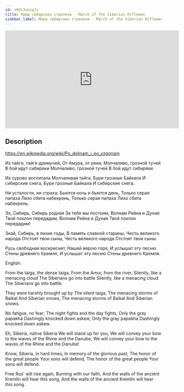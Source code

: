 ```yaml
---
id: v8di3nnig7s
title: Марш сибирских стрелков - March of the Siberian Riflemen
sidebar_label: Марш сибирских стрелков - March of the Siberian Riflemen
---
```


<iframe
  width="560"
  height="315"
  src="https://www.youtube.com/embed/v8di3nnig7s"
  title="YouTube video player"
  frameborder="0"
  allow="accelerometer; autoplay; clipboard-write; encrypted-media; gyroscope; picture-in-picture; web-share"
  referrerpolicy="strict-origin-when-cross-origin"
  allowfullscreen
></iframe>

## Description

https://en.wikipedia.org/wiki/Po_dolinam_i_po_vzgoriam

Из тайги, тайги дремучей,
От Амура, от реки,
Молчаливо, грозной тучей
В бой идут сибиряки
Молчаливо, грозной тучей
В бой идут сибиряки.
 
Их сурово воспитала
Молчаливая тайга,
Бури грозные Байкала
И сибирские снега,
Бури грозные Байкала
И сибирские снега.
 
Ни усталости, ни страха;
Бьются ночь и бьются день,
Только серая папаха
Лихо сбита набекрень,
Только серая папаха
Лихо сбита набекрень.
 
Эх, Сибирь, Сибирь родная
За тебя мы постоим,
Волнам Рейна и Дуная
Твой поклон передадим,
Волнам Рейна и Дуная
Твой поклон передадим!

Знай, Сибирь, в лихие годы,
В память славной старины,
Честь великого народа
Отстоят твои сыны,
Честь великого народа
Отстоят твои сыны.
 
Русь свободная воскреснет,
Нашей верою горя,
И услышат эту песню
Стены древнего Кремля,
И услышат эту песню
Стены древнего Кремля.

English:

From the taiga, the dense taiga,
From the Amur, from the river,
Silently, like a menacing cloud
The Siberians go into battle
Silently, like a menacing cloud
The Siberians go into battle.

They were harshly brought up by
The silent taiga,
The menacing storms of Baikal
And Siberian snows,
The menacing storms of Baikal
And Siberian snows.

No fatigue, no fear;
The night fights and the day fights,
Only the gray papakha
Dashingly knocked down askew,
Only the gray papakha
Dashingly knocked down askew.

Eh, Siberia, native Siberia
We will stand up for you,
We will convey your bow to the waves of the Rhine and the Danube,
We will convey your bow to the waves of the Rhine and the Danube!

Know, Siberia, in hard times,
In memory of the glorious past,
The honor of the great people
Your sons will defend,
The honor of the great people
Your sons will defend.

Free Rus' will rise again,
Burning with our faith,
And the walls of the ancient Kremlin will hear this song,
And the walls of the ancient Kremlin will hear this song.
